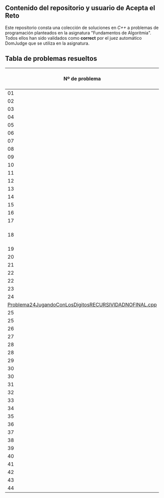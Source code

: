 ## Contenido del repositorio y usuario de Acepta el Reto
Este repositorio consta una colección de soluciones en *C++* a problemas de programación planteados en la asignatura "Fundamentos de Algoritmia".
Todos ellos han sido validados como **correct** por el juez automático DomJudge que se utiliza en la asignatura.

## Tabla de problemas resueltos


|Nº de problema  | Nombre del problema| Solución
|--|--|--|
| 01   | git status     | [Problema1NumerosMaximos.cpp](https://github.com/albercol/FAL/blob/main/Soluciones/Problema1NumerosMaximos.cpp "Problema1NumerosMaximos.cpp")| | |
| 02   | git status     | [Problema2EstaBienDividido.cpp](https://github.com/albercol/FAL/blob/main/Soluciones/ProblemaEstaBienDivididoElVector.cpp "Problema2EstaBienDividido.cpp")| | |
| 03   | git status     | [Problema3ComoVaLaEncuesta.cpp](https://github.com/albercol/FAL/blob/main/Soluciones/problema3ComoVaLaEncuesta.cpp "Problema3ComoVaLaEncuesta.cpp")| | |
| 04   | git status     | [Problema4UnMovilNuevo.cpp](https://github.com/albercol/FAL/blob/main/Soluciones/problema4UnMovilNuevo.cpp "Problema4UnMovilNuevo.cpp")| | |
| 05   | git status     | [Problema5UnMovilNuevoAmpliacion.cpp](https://github.com/albercol/FAL/blob/main/Soluciones/problema5Un%20movil%20nuevo%20ampliacion.cpp "Problema5UnMovilNuevoAmpliacion.cpp")| | |
| 06   | git status     | [Problema6EvolucionDeBeneficios.cpp](https://github.com/albercol/FAL/blob/main/Soluciones/problema6Evolucion%20de%20beneficios.cpp "Problema6EvolucionDeBeneficios.cpp")| | |
| 07   | git status     | [Problema7VectorDeAcumuladosReservaDeElefantes.cpp](https://github.com/albercol/FAL/blob/main/Soluciones/Problema7Vector%20de%20acumulados%20Reserva%20de%20elefantes.cpp "Problema7VectorDeAcumuladosReservaDeElefantes.cpp")| | |
| 08   | git status     | [Problema8EliminarDatosErroneosSensores.cpp](https://github.com/albercol/FAL/blob/main/Soluciones/problema8EliminarDatosErroneos%20Sensores.cpp "Problema8EliminarDatosErroneosSensores.cpp")| | |
| 09   | git status     | [Problema9Intersec2Vectores.cpp](https://github.com/albercol/FAL/blob/main/Soluciones/Problema9Intersec2Vectores.cpp "Problema9Intersec2Vectores.cpp")| | |
| 10   | git status     | [Problema10JuegoDeDados.cpp](https://github.com/albercol/FAL/blob/main/Soluciones/Problema10JuegoDeDados.cpp "Problema10JuegoDeDados.cpp")| | |
| 11   | git status     | [Problema11MejorandoLasCarreteras.cpp](https://github.com/albercol/FAL/blob/main/Soluciones/Problema12Mejorando%20las%20carreteras.cpp "Problema11MejorandoLasCarreteras.cpp")| | |
| 12   | git status     | [Problema12RescateAereo.cpp](https://github.com/albercol/FAL/blob/main/Soluciones/Problema13RescateAereo.cpp "Problema12RescateAereo.cpp")| | |
| 13   | git status     | [Problema13TodosConLasSeleccion.cpp](https://raw.githubusercontent.com/albercol/FAL/main/Soluciones/Problema14TodosConLaSeleccion.cpp?token=AN53V4KNH624KDI5ZEPPIBTBTO7CM "Problema13TodosConLasSeleccion.cpp")| | |
| 14   | git status     | [Problema14LeyendoUnLibro.cpp](https://github.com/albercol/FAL/blob/main/Soluciones/Problema15Releyendo%20un%20libro%20version%201.cpp "Problema14LeyendoUnLibro.cpp")| | |
| 15   | git status     | [Problema15EliminarImpares.cpp](https://raw.githubusercontent.com/albercol/FAL/main/Soluciones/Problema16EliminarImpares.cpp?token=AN53V4J254PI6FGH6AOLSC3BTO7EK "Problema15EliminarImpares.cpp")| | |
| 16   | git status     | [Problema16ViajesAMarte.cpp](https://github.com/albercol/FAL/blob/main/Soluciones/Problema17Viaje%20a%20Marte.cpp "Problema16ViajesAMarte.cpp")| | |
| 17   | git status     | [Problema17CintasDeColores.cpp](https://github.com/albercol/FAL/blob/main/Soluciones/Problema18CintasColores.cpp "Problema17CintasDeColores.cpp")| | |
| 18   | git status     | [Problema18ReleyendoUnLibro2.cpp](https://github.com/albercol/FAL/blob/main/Soluciones/Problema19Releyendo%20un%20libro.cpp "Problema18ReleyendoUnLibro2.cpp)| | |
| 19   | git status     | [Problema19KilometrosMasDuros.cpp](https://github.com/albercol/FAL/blob/main/Soluciones/Problema20KilometrosMasDuros.cpp "Problema19KilometrosMasDuros.cpp")| | |
| 20   | git status     | [Problema20AterrizajeDeEmergencia.cpp](https://github.com/albercol/FAL/blob/main/Soluciones/Problema21Aterrizaje%20de%20emergencia.cpp "Problema20AterrizajeDeEmergencia.cpp")| | |
| 21   | git status     | [Problema21CenaConAmigos.cpp](https://github.com/albercol/FAL/blob/main/Soluciones/Problema22CenaConAmigos.cpp "Problema21CenaConAmigos.cpp")| | |
| 22   | git status     | [Problema22SumarDigitosRECURSIVIDADFINAL.cpp](https://github.com/albercol/FAL/blob/main/Soluciones/Problema30SumarDigitosRECURSIVIDADFINAL.cpp "Problema22SumarDigitosRECURSIVIDADFINAL.cpp")| | |
| 22   | git status     | [Problema22SumarDigitosRECURSIVIDADNOFINAL.cpp](https://github.com/albercol/FAL/blob/main/Soluciones/Problema30SumarDigitosRECURSIVIDADNOFINAL.cpp "Problema22SumarDigitosRECURSIVIDADNOFINAL.cpp")| | |
| 23   | git status     | [Problema23RecursionContarDigitos.cpp](https://github.com/albercol/FAL/blob/main/Soluciones/Problema31RecursionContarDigito.cpp "Problema23RecursionContarDigitos.cpp")| | |
| 24   | git status     | [Problema24JugandoConLosDigitosRECURSIVIDADFINAL.cpp](https://github.com/albercol/FAL/blob/main/Soluciones/Problema32Jugando%20con%20los%20d%C3%ADgitosRECURSIVIDADFINAL.cpp "Problema24JugandoConLosDigitosRECURSIVIDADFINAL.cpp")
[Problema24JugandoConLosDigitosRECURSIVIDADNOFINAL.cpp](https://github.com/albercol/FAL/blob/main/Soluciones/Problema32Jugando%20con%20los%20d%C3%ADgitosRECURSIVIDADNOFINAL.cpp "Problema24JugandoConLosDigitosRECURSIVIDADNOFINAL.cpp")| | |
| 25   | git status     | [Problema25InvertirNumeroRECURSIVIDADFINAL.cpp](https://github.com/albercol/FAL/blob/main/Soluciones/Problema33InvertirNumeroRECURSIONFINAL.cpp "Problema25InvertirNumeroRECURSIVIDADFINAL.cpp")| | |
| 25   | git status     | [Problema25InvertirNumeroRECURSIVIDADNOFINAL.cpp](https://github.com/albercol/FAL/blob/main/Soluciones/Problema33InvertirNumeroRECURSIONNOFINAL.cpp "Problema25InvertirNumeroRECURSIVIDADNOFINAL.cpp")| | |
| 26   | git status     | [Problema26SumarDosNumerosDigitosaDigito.cpp](https://github.com/albercol/FAL/blob/main/Soluciones/Problema34Sumar%20dos%20n%C3%BAmeros%20digito%20a%20digito.cpp "Problema26SumarDosNumerosDigitosaDigito.cpp")| | |
| 27   | git status     | [Problema27NumerosInteresantes.cpp](https://github.com/albercol/FAL/blob/main/Soluciones/Problema35RecursionNumerosInteresantes.cpp "Problema27NumerosInteresantes.cpp")| | |
| 28   | git status     | [Problema28DecimalABinarioRECURSIVIDADFINAL.cpp](https://github.com/albercol/FAL/blob/main/Soluciones/Problema36RecursivoDecimal2BinarioRECURSIVIDADFINAL.cpp "Problema28DecimalABinarioRECURSIVIDADFINAL.cpp")| | |
|  28  | git status      |[Problema28DecimalABinarioRECURSIVIDADNOFINAL.cpp](https://github.com/albercol/FAL/blob/main/Soluciones/Problema36RecursivoDecimal2BinarioRECURSIVIDADNOFINAL.cpp "Problema28DecimalABinarioRECURSIVIDADNOFINAL.cpp")| | |
| 29   | git status     | [Problema29LuckLuckeEnBuscaDelCulpable.cpp](https://github.com/albercol/FAL/blob/main/Soluciones/Problema37LuckyLuckeEnBuscaDelCulpable.cpp "Problema29LuckLuckeEnBuscaDelCulpable.cpp")| | |
| 30   | git status     | [Problema30FugaDePrisionMOD1.cpp](https://github.com/albercol/FAL/blob/main/Soluciones/Problema38-Fuga%20de%20prisionBONITO.cpp "Problema30FugaDePrisionMOD1.cpp")| | |
| 30   | git status     | [Problema30FugaDePrisionMOD2.cpp](https://github.com/albercol/FAL/blob/main/Soluciones/Problema38-Fuga%20de%20prisionCUTRE.cpp "Problema30FugaDePrisionMOD2.cpp")| | |
| 31   | git status     | [Problema31CurvConcava.cpp](https://github.com/albercol/FAL/blob/main/Soluciones/Problema39CurvaConcava.cpp "Problema31CurvConcava.cpp")| | |
| 32   | git status     | [Problema32ElementoPerdido.cpp](https://github.com/albercol/FAL/blob/main/Soluciones/Problema40ElementoPerdido.cpp "Problema32ElementoPerdido.cpp")| | |
| 33   | git status     | [Problema33RotacionSept.cpp](https://github.com/albercol/FAL/blob/main/Soluciones/Problema41RotacionSept2014Recursivo.cpp "Problema33RotacionSept.cpp")| | |
| 34   | git status     | [Problema34JuegoDelBongo.cpp](https://github.com/albercol/FAL/blob/main/Soluciones/Problema42ElJuegoDelBongo.cpp "Problema34JuegoDelBongo.cpp")| | |
| 35   | git status     | [Problema35SuficientementeDisperso.cpp](https://github.com/albercol/FAL/blob/main/Soluciones/Problema43Suficientemente%20disperso.cpp "Problema35SuficientementeDisperso.cpp")| | |
| 36   | git status     | [Problema36PercialmenteOrdenado.cpp](https://github.com/albercol/FAL/blob/main/Soluciones/Problema44Parcialmente%20ordenado.cpp "Problema36PercialmenteOrdenado.cpp")| | |
| 37   | git status     | [Problema37DegradadoDeUnaImagen.cpp](https://github.com/albercol/FAL/blob/main/Soluciones/Problema45Degradado%20de%20una%20imagen.cpp "Problema37DegradadoDeUnaImagen.cpp")| | |
| 38   | git status     | [Problema38Tenis.cpp](https://github.com/albercol/FAL/blob/main/Soluciones/Problema46Tenis.cpp "Problema38Tenis.cpp")| | |
| 39   | git status     | [Problema39BattleStarGalactica.cpp](https://github.com/albercol/FAL/blob/main/Soluciones/Problema47BattleStarGalacticaRecursivo.cpp "Problema39BattleStarGalactica.cpp")| | |
| 40   | git status     | [Problema40JuegoDeLaLinterna.cpp](https://github.com/albercol/FAL/blob/main/Soluciones/Problema48El%20juego%20de%20la%20linterna.cpp "Problema40JuegoDeLaLinterna.cpp")| | |
| 41   | git status     | [Problema41ExposicionDeArte.cpp](https://github.com/albercol/FAL/blob/main/Soluciones/Problema49E13.cpp "Problema41ExposicionDeArte.cpp")| | |
| 42   | git status     | [Problema42Canicas.cpp](https://github.com/albercol/FAL/blob/main/Soluciones/Problema50Canicas.cpp "Problema42Canicas.cpp")| | |
| 43   | git status     | [Problema43CuantosSinUnos.cpp](https://github.com/albercol/FAL/blob/main/Soluciones/Problema51N%C3%BAmeros%20sin%20unos.cpp "Problema43CuantosSinUnos.cpp")| | |
| 44   | EXTRA     | [ProblemaExtra.cpp](https://github.com/albercol/FAL/blob/main/Soluciones/ProblemaDYV-ISABEL.cpp "ProblemaExtra.cpp")| | |
